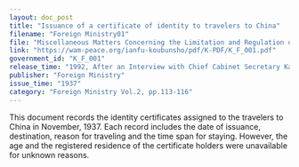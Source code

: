 ```yaml
---
layout: doc_post
title: "Issuance of a certificate of identity to travelers to China"
filename: "Foreign Ministry01"
file: "Miscellaneous Matters Concerning the Limitation and Regulation of Japanese Citizens Travelling to China at the Time of the Sino-Japanese Incident; Various Certificates; Certificates of Identity, Vol. 2"
link: "https://wam-peace.org/ianfu-koubunsho/pdf/K-PDF/K_F_001.pdf"
government_id: "K_F_001"
release_time: "1992, After an Interview with Chief Cabinet Secretary Katō Kōichi"
publisher: "Foreign Ministry"
issue_time: "1937"
category: "Foreign Ministry Vol.2, pp.113-116"
---
```

This document records the identity certificates assigned to the travelers to China in November, 1937. Each record includes the date of issuance, destination, reason for traveling and the time span for staying. However, the age and the registered residence of the certificate holders were unavailable for unknown reasons.
